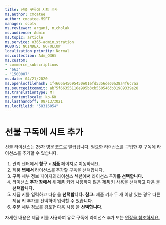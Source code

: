 ```yaml
---
title: 선불 구독에 시트 추가
ms.author: cmcatee
author: cmcatee-MSFT
manager: scotv
ms.reviewer: argani, nicholak
ms.audience: Admin
ms.topic: article
ms.service: o365-administration
ROBOTS: NOINDEX, NOFOLLOW
localization_priority: Normal
ms.collection: Adm_O365
ms.custom:
- commerce_subscriptions
- "663"
- "1500007"
ms.date: 04/21/2020
ms.openlocfilehash: 1f4666a45695450e01efd5356de50a38a4f6c7aa
ms.sourcegitcommit: ab75f66355116e995b3cb5505465b31989339e28
ms.translationtype: MT
ms.contentlocale: ko-KR
ms.lasthandoff: 08/13/2021
ms.locfileid: "58316054"
---
```

# <a name="add-seats-to-a-prepaid-subscription"></a>선불 구독에 시트 추가

선불 라이선스는 25자 영문 코드로 발급됩니다. 필요한 라이선스를 구입한 후 구독에 라이선스를 추가할 수 있습니다.

1. 관리 센터에서 **청구** > **[제품](https://go.microsoft.com/fwlink/p/?linkid=842054)** 페이지로 이동하세요.
2. 제품 **탭에서** 라이선스를 추가할 구독을 선택합니다.
3. 구독 세부 정보 페이지의 라이선스 **섹션에서** 라이선스 **추가를 선택합니다.**
4. 라이선스 **추가 창에서** 새 제품 키와 사용하지 않은 제품 키 사용을 선택하고 다음 을 **선택합니다.**
5. 제품 키를 입력하고 다음 을 **선택합니다.**
    **참고:** 제품 키가 두 개 이상  있는 경우 다른 제품 키 추가를 선택하여 입력할 수 있습니다.
6. 주문 세부 정보를 검토한 다음 사용 을 **선택합니다.**

자세한 내용은 제품 키를 사용하여 유료 구독에 라이선스 추가 또는 [연장을 참조하세요.](https://docs.microsoft.com/microsoft-365/commerce/licenses/add-licenses-using-product-key)